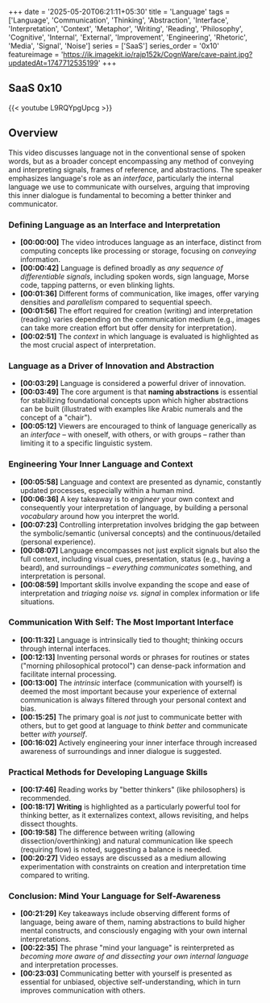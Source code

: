 +++
date = '2025-05-20T06:21:11+05:30'
title = 'Language'
tags = ['Language', 'Communication', 'Thinking', 'Abstraction', 'Interface', 'Interpretation', 'Context', 'Metaphor', 'Writing', 'Reading', 'Philosophy', 'Cognitive', 'Internal', 'External', 'Improvement', 'Engineering', 'Rhetoric', 'Media', 'Signal', 'Noise']
series = ['SaaS']
series_order  = '0x10'
featureimage = 'https://ik.imagekit.io/rajp152k/CognWare/cave-paint.jpg?updatedAt=1747712535199'
+++


## SaaS 0x10

{{< youtube L9RQYpgUpcg >}}


## Overview


This video discusses language not in the conventional sense of spoken words, but as a broader concept encompassing any method of conveying and interpreting signals, frames of reference, and abstractions. The speaker emphasizes language's role as an *interface*, particularly the internal language we use to communicate with ourselves, arguing that improving this inner dialogue is fundamental to becoming a better thinker and communicator.

### Defining Language as an Interface and Interpretation

 -   **[00:00:00]** The video introduces language as an interface, distinct from computing concepts like processing or storage, focusing on *conveying* information.
 -   **[00:00:42]** Language is defined broadly as *any sequence of differentiable signals*, including spoken words, sign language, Morse code, tapping patterns, or even blinking lights.
 -   **[00:01:36]** Different forms of communication, like images, offer varying densities and *parallelism* compared to sequential speech.
 -   **[00:01:56]** The effort required for creation (writing) and interpretation (reading) varies depending on the communication medium (e.g., images can take more creation effort but offer density for interpretation).
 -   **[00:02:51]** The *context* in which language is evaluated is highlighted as the most crucial aspect of interpretation.

### Language as a Driver of Innovation and Abstraction

 -   **[00:03:29]** Language is considered a powerful driver of innovation.
 -   **[00:03:49]** The core argument is that **naming abstractions** is essential for stabilizing foundational concepts upon which higher abstractions can be built (illustrated with examples like Arabic numerals and the concept of a "chair").
 -   **[00:05:12]** Viewers are encouraged to think of language generically as an *interface* – with oneself, with others, or with groups – rather than limiting it to a specific linguistic system.

### Engineering Your Inner Language and Context

 -   **[00:05:58]** Language and context are presented as dynamic, constantly updated processes, especially within a human mind.
 -   **[00:06:36]** A key takeaway is to *engineer* your own context and consequently your interpretation of language, by building a personal *vocabulary* around how you interpret the world.
 -   **[00:07:23]** Controlling interpretation involves bridging the gap between the symbolic/semantic (universal concepts) and the continuous/detailed (personal experience).
 -   **[00:08:07]** Language encompasses not just explicit signals but also the full context, including visual cues, presentation, status (e.g., having a beard), and surroundings – *everything communicates* something, and interpretation is personal.
 -   **[00:08:59]** Important skills involve expanding the scope and ease of interpretation and *triaging noise vs. signal* in complex information or life situations.

### Communication With Self: The Most Important Interface

 -   **[00:11:32]** Language is intrinsically tied to thought; thinking occurs through internal interfaces.
 -   **[00:12:13]** Inventing personal words or phrases for routines or states ("morning philosophical protocol") can dense-pack information and facilitate internal processing.
 -   **[00:13:00]** The *intrinsic* interface (communication with yourself) is deemed the most important because your experience of external communication is always filtered through your personal context and bias.
 -   **[00:15:25]** The primary goal is *not* just to communicate better with others, but to get good at language to *think better* and communicate better *with yourself*.
 -   **[00:16:02]** Actively engineering your inner interface through increased awareness of surroundings and inner dialogue is suggested.

### Practical Methods for Developing Language Skills

 -   **[00:17:46]** Reading works by "better thinkers" (like philosophers) is recommended.
 -   **[00:18:17]** **Writing** is highlighted as a particularly powerful tool for thinking better, as it externalizes context, allows revisiting, and helps dissect thoughts.
 -   **[00:19:58]** The difference between writing (allowing dissection/overthinking) and natural communication like speech (requiring flow) is noted, suggesting a balance is needed.
 -   **[00:20:27]** Video essays are discussed as a medium allowing experimentation with constraints on creation and interpretation time compared to writing.

### Conclusion: Mind Your Language for Self-Awareness

 -   **[00:21:29]** Key takeaways include observing different forms of language, being aware of them, naming abstractions to build higher mental constructs, and consciously engaging with your own internal interpretations.
 -   **[00:22:35]** The phrase "mind your language" is reinterpreted as *becoming more aware of and dissecting your own internal language* and interpretation processes.
 -   **[00:23:03]** Communicating better with yourself is presented as essential for unbiased, objective self-understanding, which in turn improves communication with others.
